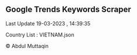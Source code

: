 

## Google Trends Keywords Scraper 
 
Last Update 19-03-2023 , 14:39:35

Country List :
VIETNAM.json



© Abdul Muttaqin 
